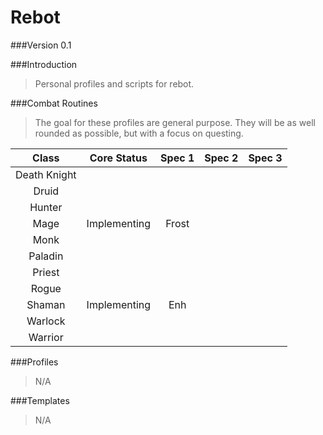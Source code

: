 Rebot
=====

###Version 0.1

###Introduction
> Personal profiles and scripts for rebot.

###Combat Routines
> The goal for these profiles are general purpose. They will be as well rounded as possible, but with a focus on questing.

|     Class    |  Core Status | Spec 1 | Spec 2 | Spec 3 |
|:------------:|:------------:|:------:|:------:|:------:|
| Death Knight |              |        |        |        |
| Druid        |              |        |        |        |
| Hunter       |              |        |        |        |
| Mage         | Implementing |  Frost |        |        |
| Monk         |              |        |        |        |
| Paladin      |              |        |        |        |
| Priest       |              |        |        |        |
| Rogue        |              |        |        |        |
| Shaman       | Implementing |   Enh  |        |        |
| Warlock      |              |        |        |        |
| Warrior      |              |        |        |        |

###Profiles
> N/A

###Templates
> N/A
